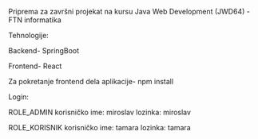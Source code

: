 Priprema za završni projekat na kursu Java Web Development (JWD64) - FTN informatika

Tehnologije:

Backend- SpringBoot

Frontend- React


Za pokretanje frontend dela aplikacije- npm install

Login:

ROLE_ADMIN
korisničko ime: miroslav
lozinka: miroslav

ROLE_KORISNIK
korisničko ime: tamara
lozinka: tamara
